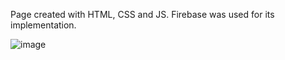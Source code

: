 Page created with HTML, CSS and JS.
Firebase was used for its implementation. 

![image](https://github.com/Georgezq/GamingStore/assets/113313237/b363c1ae-9ced-41c8-bad5-f7f09f1035cf)
